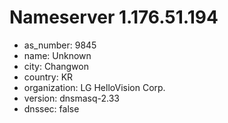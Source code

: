 # Nameserver 1.176.51.194

* as_number: 9845
* name: Unknown
* city: Changwon
* country: KR
* organization: LG HelloVision Corp.
* version: dnsmasq-2.33
* dnssec: false

